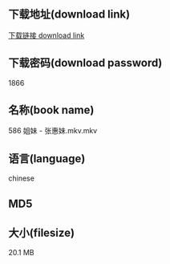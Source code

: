 ## 下载地址(download link)
[下载链接 download link](https://tutu365.netlify.app/?s=586+%E5%A7%90%E5%A6%B9+-+%E5%BC%A0%E6%83%A0%E5%A6%B9.mkv)

## 下载密码(download password)
1866

## 名称(book name)
586 姐妹 - 张惠妹.mkv.mkv

## 语言(language)
chinese

## MD5


## 大小(filesize)
20.1 MB
